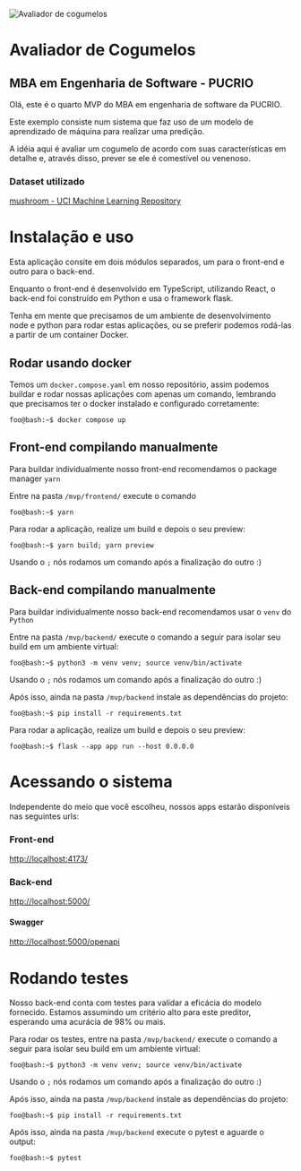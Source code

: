 ![Avaliador de cogumelos](https://github.com/dudouz/mvp-4/blob/master/mvp/frontend/public/android-chrome-192x192.png)

# Avaliador de Cogumelos

## MBA em Engenharia de Software - PUCRIO

Olá, este é o quarto MVP do MBA em engenharia de software da PUCRIO.

Este exemplo consiste num sistema que faz uso de um modelo de aprendizado de máquina para realizar uma predição.

A idéia aqui é avaliar um cogumelo de acordo com suas características em detalhe e, através disso, prever se ele
é comestível ou venenoso.

### Dataset utilizado

[mushroom - UCI Machine Learning Repository](https://archive.ics.uci.edu/dataset/73/mushroom)

# Instalação e uso

Esta aplicação consite em dois módulos separados, um para o front-end e outro para o back-end.

Enquanto o front-end é desenvolvido em TypeScript, utilizando React, o back-end foi construído em Python e usa o framework flask.

Tenha em mente que precisamos de um ambiente de desenvolvimento node e python para rodar estas aplicações, ou se preferir podemos rodá-las a partir de um container Docker.

## Rodar usando docker

Temos um `docker.compose.yaml` em nosso repositório, assim podemos buildar e rodar nossas aplicações com apenas um comando, lembrando que precisamos ter o docker instalado e configurado corretamente:

```shell
foo@bash:~$ docker compose up
```

## Front-end compilando manualmente

Para buildar individualmente nosso front-end recomendamos o package manager `yarn`

Entre na pasta `/mvp/frontend/` execute o comando

```shell
foo@bash:~$ yarn
```

Para rodar a aplicação, realize um build e depois o seu preview:

```shell
foo@bash:~$ yarn build; yarn preview
```

Usando o `;` nós rodamos um comando após a finalização do outro :)

## Back-end compilando manualmente

Para buildar individualmente nosso back-end recomendamos usar o `venv` do `Python`

Entre na pasta `/mvp/backend/` execute o comando a seguir para isolar seu build em um ambiente virtual:

```shell
foo@bash:~$ python3 -m venv venv; source venv/bin/activate
```

Usando o `;` nós rodamos um comando após a finalização do outro :)

Após isso, ainda na pasta `/mvp/backend` instale as dependências do projeto:

```shell
foo@bash:~$ pip install -r requirements.txt
```

Para rodar a aplicação, realize um build e depois o seu preview:

```shell
foo@bash:~$ flask --app app run --host 0.0.0.0
```

# Acessando o sistema

Independente do meio que você escolheu, nossos apps estarão disponíveis nas seguintes urls:

### Front-end

[http://localhost:4173/](http://localhost:4173/)

### Back-end

[http://localhost:5000/](http://localhost:5000/)

#### Swagger

[http://localhost:5000/openapi](http://localhost:5000/openapi)

# Rodando testes

Nosso back-end conta com testes para validar a eficácia do modelo fornecido. Estamos assumindo um critério alto para este preditor, esperando uma acurácia de 98% ou mais.

Para rodar os testes, entre na pasta `/mvp/backend/` execute o comando a seguir para isolar seu build em um ambiente virtual:

```shell
foo@bash:~$ python3 -m venv venv; source venv/bin/activate
```

Usando o `;` nós rodamos um comando após a finalização do outro :)

Após isso, ainda na pasta `/mvp/backend` instale as dependências do projeto:

```shell
foo@bash:~$ pip install -r requirements.txt
```

Após isso, ainda na pasta `/mvp/backend` execute o pytest e aguarde o output:

```shell
foo@bash:~$ pytest
```
